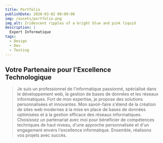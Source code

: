 ```yaml
---
title: Portfolio
publishDate: 2020-03-02 00:00:00
img: /assets/portfolio.png
img_alt: Iridescent ripples of a bright blue and pink liquid
description: |
  Expert Informatique
tags:
  - Design
  - Dev
  - Testing
---
```


## Votre Partenaire pour l'Excellence Technologique


> Je suis un professionnel de l'informatique passionné, spécialisé dans le développement web, la gestion de bases de données et les réseaux informatiques. Fort de mon expertise, je propose des solutions personnalisées et innovantes. Mon savoir-faire s'étend de la création de sites web modernes à la mise en place de bases de données optimisées et à la gestion efficace des réseaux informatiques. Choisissez un partenariat avec moi pour bénéficier de compétences techniques de haut niveau, d'une approche personnalisée et d'un engagement envers l'excellence informatique. Ensemble, réalisons vos projets avec succès.


